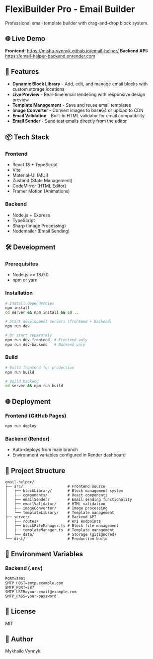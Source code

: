 # FlexiBuilder Pro - Email Builder

Professional email template builder with drag-and-drop block system.

## 🌐 Live Demo

**Frontend:** https://misha-vynnyk.github.io/email-helper/
**Backend API:** https://email-helper-backend.onrender.com

## 🚀 Features

- **Dynamic Block Library** - Add, edit, and manage email blocks with custom storage locations
- **Live Preview** - Real-time email rendering with responsive design preview
- **Template Management** - Save and reuse email templates
- **Image Converter** - Convert images to base64 or upload to CDN
- **Email Validation** - Built-in HTML validator for email compatibility
- **Email Sender** - Send test emails directly from the editor

## 📦 Tech Stack

### Frontend

- React 18 + TypeScript
- Vite
- Material-UI (MUI)
- Zustand (State Management)
- CodeMirror (HTML Editor)
- Framer Motion (Animations)

### Backend

- Node.js + Express
- TypeScript
- Sharp (Image Processing)
- Nodemailer (Email Sending)

## 🛠️ Development

### Prerequisites

- Node.js >= 18.0.0
- npm or yarn

### Installation

```bash
# Install dependencies
npm install
cd server && npm install && cd ..

# Start development servers (frontend + backend)
npm run dev

# Or start separately
npm run dev-frontend  # Frontend only
npm run dev-backend   # Backend only
```

### Build

```bash
# Build frontend for production
npm run build

# Build backend
cd server && npm run build
```

## 🌐 Deployment

### Frontend (GitHub Pages)

```bash
npm run deploy
```

### Backend (Render)

- Auto-deploys from main branch
- Environment variables configured in Render dashboard

## 📁 Project Structure

```
email-helper/
├── src/                    # Frontend source
│   ├── blockLibrary/       # Block management system
│   ├── components/         # React components
│   ├── emailSender/        # Email sending functionality
│   ├── emailValidator/     # HTML validation
│   ├── imageConverter/     # Image processing
│   └── templateLibrary/    # Template management
├── server/                 # Backend API
│   ├── routes/             # API endpoints
│   ├── blockFileManager.ts # Block file management
│   ├── templateManager.ts  # Template management
│   └── data/               # Storage (gitignored)
└── dist/                   # Production build
```

## 🔑 Environment Variables

### Backend (.env)

```env
PORT=3001
SMTP_HOST=smtp.example.com
SMTP_PORT=587
SMTP_USER=your-email@example.com
SMTP_PASS=your-password
```

## 📝 License

MIT

## 👤 Author

Mykhailo Vynnyk
